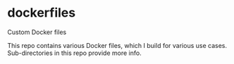 # dockerfiles
Custom Docker files

This repo contains various Docker files, which I build for various use cases.
Sub-directories in this repo provide more info.